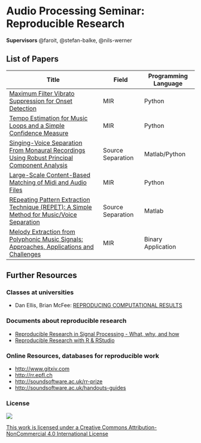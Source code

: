 # Audio Processing Seminar: Reproducible Research
__Supervisors__ @faroit, @stefan-balke, @nils-werner

## List of Papers


| Title         | Field  | Programming Language |
| ------------- | -------| ---------------------|
| [Maximum Filter Vibrato Suppression for Onset Detection](papers/boeck13.md)  | MIR | Python |
| [Tempo Estimation for Music Loops and a Simple Confidence Measure](papers/font16.md)  | MIR | Python |
| [Singing-Voice Separation From Monaural Recordings Using Robust Principal Component Analysis](papers/huang12.md)  | Source Separation | Matlab/Python |
| [Large-Scale Content-Based Matching of Midi and Audio Files](papers/raffel15.md)  | MIR | Python |
| [REpeating Pattern Extraction Technique (REPET): A Simple Method for Music/Voice Separation](papers/rafii13.md)  | Source Separation | Matlab |
| [Melody Extraction from Polyphonic Music Signals: Approaches, Applications and Challenges](papers/salamon13.md)  | MIR | Binary Application |


## Further Resources

### Classes at universities

- Dan Ellis, Brian McFee: [REPRODUCING COMPUTATIONAL RESULTS](http://www.ee.columbia.edu/~dpwe/e6891/)

### Documents about reproducible research

- [Reproducible Research in Signal Processing - What, why, and how](https://infoscience.epfl.ch/record/136640)
- [Reproducible Research with R & RStudio](http://christophergandrud.github.io/RepResR-RStudio/)

### Online Resources, databases for reproducible work

- http://www.gitxiv.com
- http://rr.epfl.ch
- http://soundsoftware.ac.uk/rr-prize
- http://soundsoftware.ac.uk/handouts-guides


### License

![](https://i.creativecommons.org/l/by-nc/4.0/88x31.png)

[This work is licensed under a Creative Commons Attribution-NonCommercial 4.0 International License](http://creativecommons.org/licenses/by-nc/4.0/)
